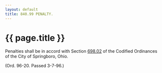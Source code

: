 ```yaml
---
layout: default 
title: 840.99 PENALTY.
---
```


{{ page.title }}
================

Penalties shall be in accord with Section [698.02](38e2f631.html) of the
Codified Ordinances of the City of Springboro, Ohio.

(Ord. 96-20. Passed 3-7-96.)
